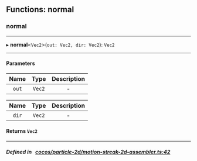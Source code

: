 ## Functions: normal

### normal


___
▸ **normal**<`Vec2`\>(`out: Vec2, dir: Vec2`): `Vec2`
___


#### Parameters

| Name | Type | Description |
| :------: | :------: | :------: |
| `out` | `Vec2` | - |

| Name | Type | Description |
| :------: | :------: | :------: |
| `dir` | `Vec2` | - |


#### Returns `Vec2` 
___


##### Defined in &nbsp;   [cocos/particle-2d/motion-streak-2d-assembler.ts:42](https://github.com/cocos-creator/engine/blob/c7bf6b8a9/cocos/particle-2d/motion-streak-2d-assembler.ts#L42)&nbsp;
